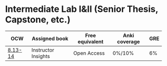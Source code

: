 

# Intermediate Lab I&II (Senior Thesis, Capstone, etc.)

| OCW    | Assigned book       | Free equivalent | Anki coverage | GRE   |
| ------- | ------------- | ------------------- | --------------- | ------------- |
| [8.13-14](https://ocw.mit.edu/courses/physics/8-13-14-experimental-physics-i-ii-junior-lab-fall-2016-spring-2017/index.htm)               | Instructor Insights | Open Access     | 0%/10%        | 6%    |
